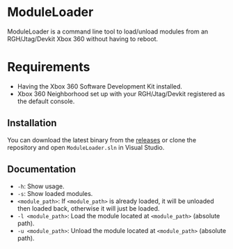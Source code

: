 # ModuleLoader
ModuleLoader is a command line tool to load/unload modules from an RGH/Jtag/Devkit Xbox 360 without having to reboot.

# Requirements
- Having the Xbox 360 Software Development Kit installed.
- Xbox 360 Neighborhood set up with your RGH/Jtag/Devkit registered as the default console.

## Installation
You can download the latest binary from the [releases](https://github.com/ClementDreptin/ModuleLoader/releases) or clone the repository and open `ModuleLoader.sln` in Visual Studio.

## Documentation
- `-h`: Show usage.
- `-s`: Show loaded modules.
- `<module_path>`: If `<module_path>` is already loaded, it will be unloaded then loaded back, otherwise it will just be loaded.
- `-l <module_path>`: Load the module located at `<module_path>` (absolute path).
- `-u <module_path>`: Unload the module located at `<module_path>` (absolute path).
